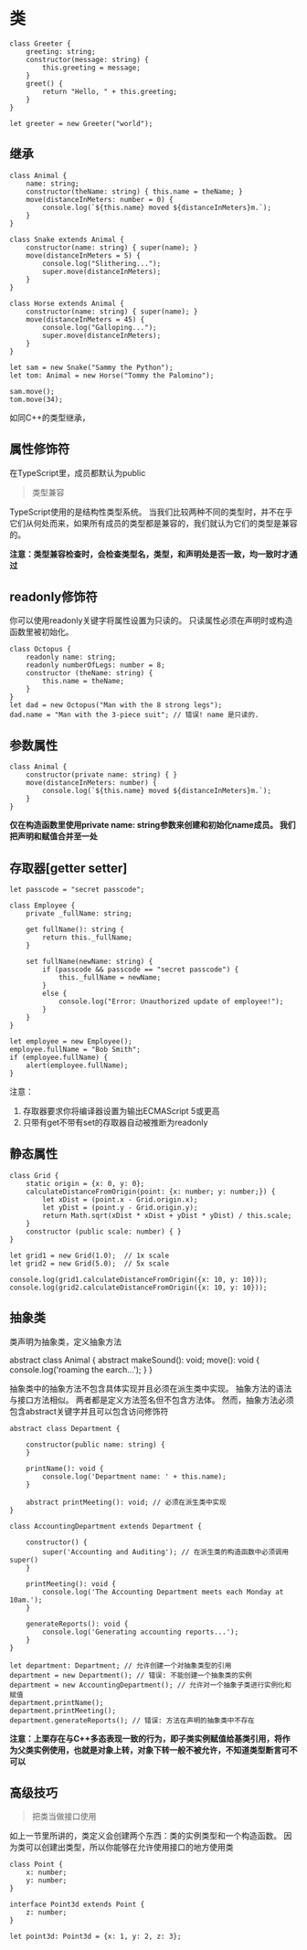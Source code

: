 # 类

	class Greeter {
	    greeting: string;
	    constructor(message: string) {
	        this.greeting = message;
	    }
	    greet() {
	        return "Hello, " + this.greeting;
	    }
	}
	
	let greeter = new Greeter("world");

## 继承

	class Animal {
	    name: string;
	    constructor(theName: string) { this.name = theName; }
	    move(distanceInMeters: number = 0) {
	        console.log(`${this.name} moved ${distanceInMeters}m.`);
	    }
	}
	
	class Snake extends Animal {
	    constructor(name: string) { super(name); }
	    move(distanceInMeters = 5) {
	        console.log("Slithering...");
	        super.move(distanceInMeters);
	    }
	}
	
	class Horse extends Animal {
	    constructor(name: string) { super(name); }
	    move(distanceInMeters = 45) {
	        console.log("Galloping...");
	        super.move(distanceInMeters);
	    }
	}
	
	let sam = new Snake("Sammy the Python");
	let tom: Animal = new Horse("Tommy the Palomino");
	
	sam.move();
	tom.move(34);

如同C++的类型继承，

## 属性修饰符

 在TypeScript里，成员都默认为public

> 类型兼容

TypeScript使用的是结构性类型系统。 当我们比较两种不同的类型时，并不在乎它们从何处而来，如果所有成员的类型都是兼容的，我们就认为它们的类型是兼容的。

**注意：类型兼容检查时，会检查类型名，类型，和声明处是否一致，均一致时才通过**

## readonly修饰符

你可以使用readonly关键字将属性设置为只读的。 只读属性必须在声明时或构造函数里被初始化。

	class Octopus {
	    readonly name: string;
	    readonly numberOfLegs: number = 8;
	    constructor (theName: string) {
	        this.name = theName;
	    }
	}
	let dad = new Octopus("Man with the 8 strong legs");
	dad.name = "Man with the 3-piece suit"; // 错误! name 是只读的.

## 参数属性
	
	class Animal {
	    constructor(private name: string) { }
	    move(distanceInMeters: number) {
	        console.log(`${this.name} moved ${distanceInMeters}m.`);
	    }
	}

**仅在构造函数里使用private name: string参数来创建和初始化name成员。 我们把声明和赋值合并至一处**

## 存取器[getter setter]

	let passcode = "secret passcode";
	
	class Employee {
	    private _fullName: string;
	
	    get fullName(): string {
	        return this._fullName;
	    }
	
	    set fullName(newName: string) {
	        if (passcode && passcode == "secret passcode") {
	            this._fullName = newName;
	        }
	        else {
	            console.log("Error: Unauthorized update of employee!");
	        }
	    }
	}
	
	let employee = new Employee();
	employee.fullName = "Bob Smith";
	if (employee.fullName) {
	    alert(employee.fullName);
	}

注意：

1. 存取器要求你将编译器设置为输出ECMAScript 5或更高
2. 只带有get不带有set的存取器自动被推断为readonly

## 静态属性

	class Grid {
	    static origin = {x: 0, y: 0};
	    calculateDistanceFromOrigin(point: {x: number; y: number;}) {
	        let xDist = (point.x - Grid.origin.x);
	        let yDist = (point.y - Grid.origin.y);
	        return Math.sqrt(xDist * xDist + yDist * yDist) / this.scale;
	    }
	    constructor (public scale: number) { }
	}
	
	let grid1 = new Grid(1.0);  // 1x scale
	let grid2 = new Grid(5.0);  // 5x scale
	
	console.log(grid1.calculateDistanceFromOrigin({x: 10, y: 10}));
	console.log(grid2.calculateDistanceFromOrigin({x: 10, y: 10}));

## 抽象类

类声明为抽象类，定义抽象方法

abstract class Animal {
    abstract makeSound(): void;
    move(): void {
        console.log('roaming the earch...');
    }
}


抽象类中的抽象方法不包含具体实现并且必须在派生类中实现。 抽象方法的语法与接口方法相似。 两者都是定义方法签名但不包含方法体。 然而，抽象方法必须包含abstract关键字并且可以包含访问修饰符

	abstract class Department {
	
	    constructor(public name: string) {
	    }
	
	    printName(): void {
	        console.log('Department name: ' + this.name);
	    }
	
	    abstract printMeeting(): void; // 必须在派生类中实现
	}
	
	class AccountingDepartment extends Department {
	
	    constructor() {
	        super('Accounting and Auditing'); // 在派生类的构造函数中必须调用 super()
	    }
	
	    printMeeting(): void {
	        console.log('The Accounting Department meets each Monday at 10am.');
	    }
	
	    generateReports(): void {
	        console.log('Generating accounting reports...');
	    }
	}
	
	let department: Department; // 允许创建一个对抽象类型的引用
	department = new Department(); // 错误: 不能创建一个抽象类的实例
	department = new AccountingDepartment(); // 允许对一个抽象子类进行实例化和赋值
	department.printName();
	department.printMeeting();
	department.generateReports(); // 错误: 方法在声明的抽象类中不存在

**注意：上栗存在与C++多态表现一致的行为，即子类实例赋值给基类引用，将作为父类实例使用，也就是对象上转，对象下转一般不被允许，不知道类型断言可不可以**

## 高级技巧

> 把类当做接口使用

如上一节里所讲的，类定义会创建两个东西：类的实例类型和一个构造函数。 因为类可以创建出类型，所以你能够在允许使用接口的地方使用类

	class Point {
	    x: number;
	    y: number;
	}
	
	interface Point3d extends Point {
	    z: number;
	}
	
	let point3d: Point3d = {x: 1, y: 2, z: 3};

















